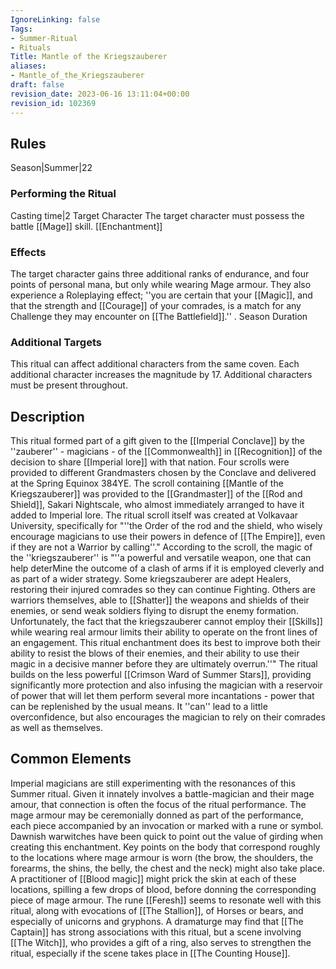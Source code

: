 ```yaml
---
IgnoreLinking: false
Tags:
- Summer-Ritual
- Rituals
Title: Mantle of the Kriegszauberer
aliases:
- Mantle_of_the_Kriegszauberer
draft: false
revision_date: 2023-06-16 13:11:04+00:00
revision_id: 102369
---
```


## Rules
Season|Summer|22
### Performing the Ritual
Casting time|2 Target Character The target character must possess the battle [[Mage]] skill.
[[Enchantment]]
### Effects
The target character gains three additional ranks of endurance, and four points of personal mana, but only while wearing Mage armour. 
They also experience a Roleplaying effect; ''you are certain that your [[Magic]], and that the strength and [[Courage]] of your comrades, is a match for any Challenge they may encounter on [[The Battlefield]].'' .
Season Duration
### Additional Targets
This ritual can affect additional characters from the same coven. Each additional character increases the magnitude by 17. Additional characters must be present throughout.
## Description
This ritual formed part of a gift given to the [[Imperial Conclave]] by the ''zauberer'' - magicians - of the [[Commonwealth]] in [[Recognition]] of the decision to share [[Imperial lore]] with that nation. Four scrolls were provided to different Grandmasters chosen by the Conclave and delivered at the Spring Equinox 384YE. The scroll containing [[Mantle of the Kriegszauberer]] was provided to the [[Grandmaster]] of the [[Rod and Shield]], Sakari Nightscale, who almost immediately arranged to have it added to Imperial lore.
The ritual scroll itself was created at Volkavaar University, specifically for "''the Order of the rod and the shield, who wisely encourage magicians to use their powers in defence of [[The Empire]], even if they are not a Warrior by calling''." According to the scroll, the magic of the ''kriegszauberer'' is "''a powerful and versatile weapon, one that can help deterMine the outcome of a clash of arms if it is employed cleverly and as part of a wider strategy. Some kriegszauberer are adept Healers, restoring their injured comrades so they can continue Fighting. Others are warriors themselves, able to [[Shatter]] the weapons and shields of their enemies, or send weak soldiers flying to disrupt the enemy formation. Unfortunately, the fact that the kriegszauberer cannot employ their [[Skills]] while wearing real armour limits their ability to operate on the front lines of an engagement. This ritual enchantment does its best to improve both their ability to resist the blows of their enemies, and their ability to use their magic in a decisive manner before they are ultimately overrun.''"
The ritual builds on the less powerful [[Crimson Ward of Summer Stars]], providing significantly more protection and also infusing the magician with a reservoir of power that will let them perform several more incantations - power that can be replenished by the usual means. It ''can'' lead to a little overconfidence, but also encourages the magician to rely on their comrades as well as themselves.
## Common Elements
Imperial magicians are still experimenting with the resonances of this Summer ritual. Given it innately involves a battle-magician and their mage amour, that connection is often the focus of the ritual performance. The mage armour may be ceremonially donned as part of the performance, each piece accompanied by an invocation or marked with a rune or symbol. Dawnish warwitches have been quick to point out the value of girding when creating this enchantment. Key points on the body that correspond roughly to the locations where mage armour is worn (the brow, the shoulders, the forearms, the shins, the belly, the chest and the neck) might also take place. A practitioner of [[Blood magic]] might prick the skin at each of these locations, spilling a few drops of blood, before donning the corresponding piece of mage armour.
The rune [[Feresh]] seems to resonate well with this ritual, along with evocations of [[The Stallion]], of Horses or bears, and especially of unicorns and gryphons. A dramaturge may find that [[The Captain]] has strong associations with this ritual, but a scene involving [[The Witch]], who provides a gift of a ring, also serves to strengthen the ritual, especially if the scene takes place in [[The Counting House]].